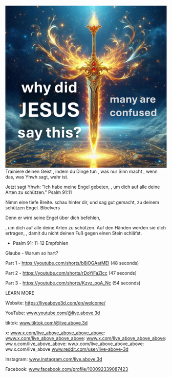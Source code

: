 ![Video cover image](../cover.jpg)
Trainiere deinen Geist
, indem du Dinge tun
, was nur Sinn macht
, wenn das, was Yhwh sagt, wahr ist.

Jetzt sagt Yhwh:
"Ich habe meine Engel gebeten,
, um dich auf alle deine Arten zu schützen."
Psalm 91:11

Nimm eine tiefe Breite.
schau hinter dir, und sag gut gemacht,
zu deinem schützen Engel.
Bibelvers


Denn er wird seine Engel über dich befehlen,

, um dich auf alle deine Arten zu schützen.
Auf den Händen werden sie dich ertragen,
, damit du nicht deinen Fuß gegen einen Stein schläfst.
- Psalm 91: 11-12
Empfohlen


Glaube - Warum so hart?

Part 1 - https://youtube.com/shorts/b8jOGAatMEI (48 seconds)

Part 2 - https://youtube.com/shorts/rDoYiFaZIcc (47 seconds)

Part 3 - https://youtube.com/shorts/Kzvz_ogA_Nc (54 seconds)

LEARN MORE


Website: https://liveabove3d.com/en/welcome/

YouTube: www.youtube.com/@live.above.3d

tiktok: www.tiktok.com/@live.above.3d

x: www.x.com/live_above_above_above_above: www.x.com/live_above_above_above: www.x.com/live_above_above_above: ww.x.com/live_above_above: ww.x.com/live_above_above_above: ww.x.com/live_above www.reddit.com/user/live-above-3d

Instagram: www.instagram.com/live.above.3d

Facebook: www.facebook.com/profile/100092339087423


